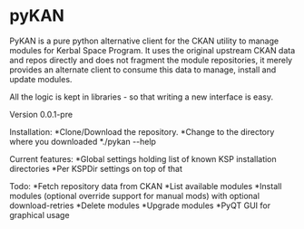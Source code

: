 # pyKAN
PyKAN is a pure python alternative client for the CKAN utility to manage modules for Kerbal Space Program.
It uses the original upstream CKAN data and repos directly and does not fragment the module repositories,
it merely provides an alternate client to consume this data to manage, install and update modules.

All the logic is kept in libraries - so that writing a new interface is easy.

Version 0.0.1-pre

Installation:
  *Clone/Download the repository.
  *Change to the directory where you downloaded
  *./pykan --help

Current features:
  *Global settings holding list of known KSP installation directories
  *Per KSPDir settings on top of that

Todo:
  *Fetch repository data from CKAN
  *List available modules
  *Install modules (optional override support for manual mods) with optional download-retries
  *Delete modules
  *Upgrade modules
  *PyQT GUI for graphical usage




